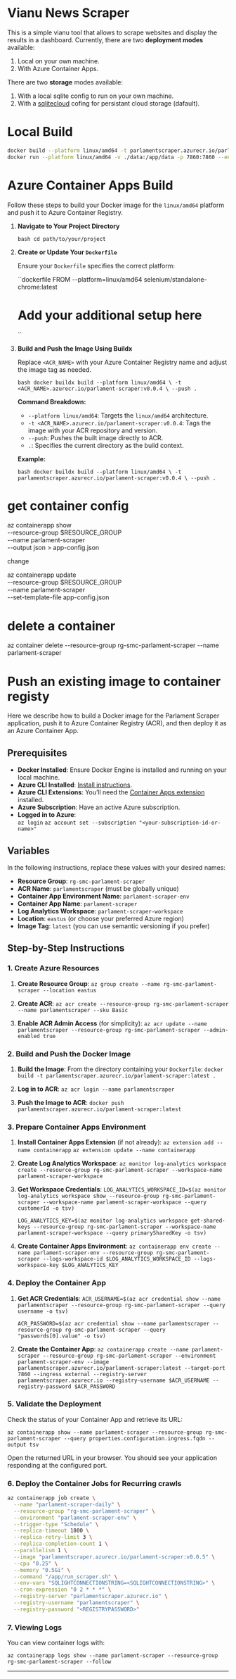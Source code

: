 # Vianu News Scraper

This is a simple vianu tool that allows to scrape websites and display the results in a dashboard. Currently, there are two **deployment modes** available:
1. Local on your own machine.
2. With Azure Container Apps.

There are two **storage** modes available:
1. With a local sqlite config to run on your own machine.
2. With a [sqlitecloud](https://dashboard.sqlitecloud.io/) cofing for persistant cloud storage (dafault).



# Local Build

```bash
docker build --platform linux/amd64 -t parlamentscraper.azurecr.io/parlament-scraper:v0.0.10 . 
docker run --platform linux/amd64 -v ./data:/app/data -p 7860:7860 --env-file .env parlamentscraper.azurecr.io/parlament-scraper:v0.0.10
```


# Azure Container Apps Build

Follow these steps to build your Docker image for the `linux/amd64` platform and push it to Azure Container Registry.

1. **Navigate to Your Project Directory**

   ``bash
   cd path/to/your/project
   ``

2. **Create or Update Your `Dockerfile`**

   Ensure your `Dockerfile` specifies the correct platform:

   ``dockerfile
   FROM --platform=linux/amd64 selenium/standalone-chrome:latest
   # Add your additional setup here
   ``

3. **Build and Push the Image Using Buildx**

   Replace `<ACR_NAME>` with your Azure Container Registry name and adjust the image tag as needed.

   ``bash
   docker buildx build --platform linux/amd64 \
     -t <ACR_NAME>.azurecr.io/parlament-scraper:v0.0.4 \
     --push .
   ``

   **Command Breakdown:**

   - `--platform linux/amd64`: Targets the `linux/amd64` architecture.
   - `-t <ACR_NAME>.azurecr.io/parlament-scraper:v0.0.4`: Tags the image with your ACR repository and version.
   - `--push`: Pushes the built image directly to ACR.
   - `.`: Specifies the current directory as the build context.

   **Example:**

   ``bash
   docker buildx build --platform linux/amd64 \
     -t parlamentscraper.azurecr.io/parlament-scraper:v0.0.4 \
     --push .
   ``


# get container config

az containerapp show \
    --resource-group $RESOURCE_GROUP \
    --name parlament-scraper \
    --output json > app-config.json


change

az containerapp update \
    --resource-group $RESOURCE_GROUP \
    --name parlament-scraper \
    --set-template-file app-config.json
    
# delete a container

az container delete --resource-group rg-smc-parlament-scraper --name parlament-scraper

# Push an existing image to container registy

Here we describe how to build a Docker image for the Parlament Scraper application, push it to Azure Container Registry (ACR), and then deploy it as an Azure Container App.

## Prerequisites

- **Docker Installed**: Ensure Docker Engine is installed and running on your local machine.
- **Azure CLI Installed**: [Install instructions](https://learn.microsoft.com/cli/azure/install-azure-cli).
- **Azure CLI Extensions**: You’ll need the [Container Apps extension](https://learn.microsoft.com/azure/container-apps/get-started?tabs=bash#create-a-container-app) installed.
- **Azure Subscription**: Have an active Azure subscription.
- **Logged in to Azure**:  
  `az login`
  `az account set --subscription "<your-subscription-id-or-name>"`

## Variables

In the following instructions, replace these values with your desired names:

- **Resource Group**: `rg-smc-parlament-scraper`
- **ACR Name**: `parlamentscraper` (must be globally unique)
- **Container App Environment Name**: `parlament-scraper-env`
- **Container App Name**: `parlament-scraper`
- **Log Analytics Workspace**: `parlament-scraper-workspace`
- **Location**: `eastus` (or choose your preferred Azure region)
- **Image Tag**: `latest` (you can use semantic versioning if you prefer)

## Step-by-Step Instructions

### 1. Create Azure Resources

1. **Create Resource Group**:
   `az group create --name rg-smc-parlament-scraper --location eastus`

2. **Create ACR**:
   `az acr create --resource-group rg-smc-parlament-scraper --name parlamentscraper --sku Basic`

3. **Enable ACR Admin Access** (for simplicity):
   `az acr update --name parlamentscraper --resource-group rg-smc-parlament-scraper --admin-enabled true`

### 2. Build and Push the Docker Image

1. **Build the Image**:
   From the directory containing your `Dockerfile`:
   `docker build -t parlamentscraper.azurecr.io/parlament-scraper:latest .`

2. **Log in to ACR**:
   `az acr login --name parlamentscraper`

3. **Push the Image to ACR**:
   `docker push parlamentscraper.azurecr.io/parlament-scraper:latest`

### 3. Prepare Container Apps Environment

1. **Install Container Apps Extension** (if not already):
   `az extension add --name containerapp`
   `az extension update --name containerapp`

2. **Create Log Analytics Workspace**:
   `az monitor log-analytics workspace create --resource-group rg-smc-parlament-scraper --workspace-name parlament-scraper-workspace`

3. **Get Workspace Credentials**:
   `LOG_ANALYTICS_WORKSPACE_ID=$(az monitor log-analytics workspace show --resource-group rg-smc-parlament-scraper --workspace-name parlament-scraper-workspace --query customerId -o tsv)`

   `LOG_ANALYTICS_KEY=$(az monitor log-analytics workspace get-shared-keys --resource-group rg-smc-parlament-scraper --workspace-name parlament-scraper-workspace --query primarySharedKey -o tsv)`

4. **Create Container Apps Environment**:
   `az containerapp env create --name parlament-scraper-env --resource-group rg-smc-parlament-scraper --logs-workspace-id $LOG_ANALYTICS_WORKSPACE_ID --logs-workspace-key $LOG_ANALYTICS_KEY`

### 4. Deploy the Container App

1. **Get ACR Credentials**:
   `ACR_USERNAME=$(az acr credential show --name parlamentscraper --resource-group rg-smc-parlament-scraper --query username -o tsv)`

   `ACR_PASSWORD=$(az acr credential show --name parlamentscraper --resource-group rg-smc-parlament-scraper --query "passwords[0].value" -o tsv)`

2. **Create the Container App**:
   `az containerapp create --name parlament-scraper --resource-group rg-smc-parlament-scraper --environment parlament-scraper-env --image parlamentscraper.azurecr.io/parlament-scraper:latest --target-port 7860 --ingress external --registry-server parlamentscraper.azurecr.io --registry-username $ACR_USERNAME --registry-password $ACR_PASSWORD`

### 5. Validate the Deployment

Check the status of your Container App and retrieve its URL:

`az containerapp show --name parlament-scraper --resource-group rg-smc-parlament-scraper --query properties.configuration.ingress.fqdn --output tsv`

Open the returned URL in your browser. You should see your application responding at the configured port.


### 6. Deploy the Container Jobs for Recurring crawls

```bash
az containerapp job create \
  --name "parlament-scraper-daily" \
  --resource-group "rg-smc-parlament-scraper" \
  --environment "parlament-scraper-env" \
  --trigger-type "Schedule" \
  --replica-timeout 1800 \
  --replica-retry-limit 3 \
  --replica-completion-count 1 \
  --parallelism 1 \
  --image "parlamentscraper.azurecr.io/parlament-scraper:v0.0.5" \
  --cpu "0.25" \
  --memory "0.5Gi" \
  --command "/app/run_scraper.sh" \
  --env-vars "SQLIGHTCONNECTIONSTRING=<SQLIGHTCONNECTIONSTRING>" \
  --cron-expression "0 2 * * *" \
  --registry-server "parlamentscraper.azurecr.io" \
  --registry-username "parlamentscraper" \
  --registry-password "<REGISTRYPASSWORD>"

```

### 7. Viewing Logs

You can view container logs with:

`az containerapp logs show --name parlament-scraper --resource-group rg-smc-parlament-scraper --follow`

---
